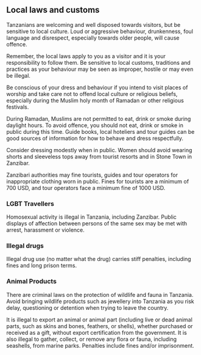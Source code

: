 ## Local laws and customs

Tanzanians are welcoming and well disposed towards visitors, but be sensitive to local culture. Loud or aggressive behaviour, drunkenness, foul language and disrespect, especially towards older people, will cause offence.

Remember, the local laws apply to you as a visitor and it is your responsibility to follow them. Be sensitive to local customs, traditions and practices as your behaviour may be seen as improper, hostile or may even be illegal.

Be conscious of your dress and behaviour if you intend to visit places of worship and take care not to offend local culture or religious beliefs, especially during the Muslim holy month of Ramadan or other religious festivals.

During Ramadan, Muslims are not permitted to eat, drink or smoke during daylight hours. To avoid offence, you should not eat, drink or smoke in public during this time. Guide books, local hoteliers and tour guides can be good sources of information for how to behave and dress respectfully.

Consider dressing modestly when in public. Women should avoid wearing shorts and sleeveless tops away from tourist resorts and in Stone Town in Zanzibar.

Zanzibari authorities may fine tourists, guides and tour operators for inappropriate clothing worn in public. Fines for tourists are a minimum of 700 USD, and tour operators face a minimum fine of 1000 USD.

### **LGBT Travellers**

Homosexual activity is illegal in Tanzania, including Zanzibar. Public displays of affection between persons of the same sex may be met with arrest, harassment or violence.

### **Illegal drugs**

Illegal drug use (no matter what the drug) carries stiff penalties, including fines and long prison terms.

### **Animal Products**

There are criminal laws on the protection of wildlife and fauna in Tanzania. Avoid bringing wildlife products such as jewellery into Tanzania as you risk delay, questioning or detention when trying to leave the country.

It is illegal to export an animal or animal part (including live or dead animal parts, such as skins and bones, feathers, or shells), whether purchased or received as a gift, without export certification from the government. It is also illegal to gather, collect, or remove any flora or fauna, including seashells, from marine parks. Penalties include fines and/or imprisonment.